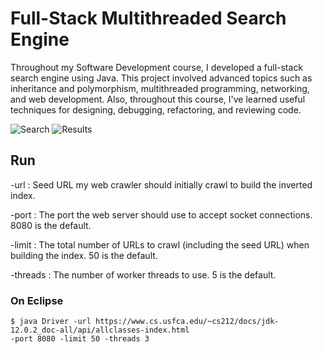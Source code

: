 # Full-Stack Multithreaded Search Engine  

Throughout my Software Development course, I developed a full-stack search engine using Java. This project involved advanced topics such as inheritance and polymorphism, multithreaded programming, networking, and web development. Also, throughout this course, I've learned useful techniques for designing, debugging, refactoring, and reviewing code.

![Search](https://github.com/usf-cs212-fall2019/project-Jenkins1128/blob/master/Project/src/Search.png)
![Results](https://github.com/usf-cs212-fall2019/project-Jenkins1128/blob/master/Project/src/Results.png)


## Run

-url : Seed URL my web crawler should initially crawl to build the inverted index.

-port : The port the web server should use to accept socket connections. 8080 is the default.

-limit : The total number of URLs to crawl (including the seed URL) when building the index. 50 is the default. 

-threads : The number of worker threads to use. 5 is the default.

### On Eclipse

```
$ java Driver -url https://www.cs.usfca.edu/~cs212/docs/jdk-12.0.2_doc-all/api/allclasses-index.html
-port 8080 -limit 50 -threads 3
```
